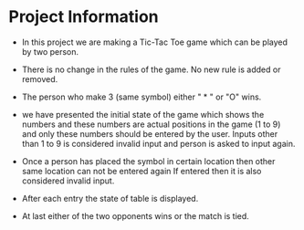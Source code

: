 # Project Information

* In this project we are making a Tic-Tac Toe game which can be played by two person.

* There is no change in the rules of the game. No new rule is added or removed.

* The person who make 3 (same symbol) either " * " or "O" wins.

* we have presented the initial state of the game which shows the numbers and these 
    numbers are actual positions in the game (1 to 9) and only these numbers should 
    be entered by the user. Inputs other than 1 to 9  is considered invalid input and 
    person is asked to input again.

* Once a person has placed the symbol in certain location then other same location can
    not be entered again If entered then it is also considered invalid input.

* After each entry the state of table is displayed.

* At last either of the two opponents wins or the match is tied.
